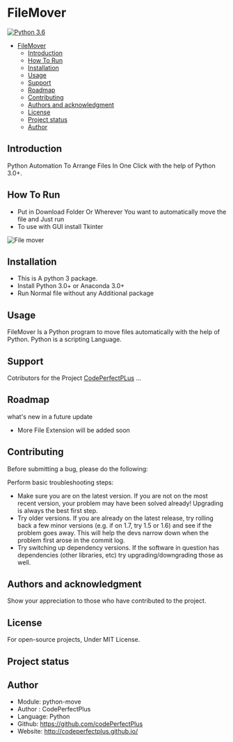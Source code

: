 # FileMover
[![Python 3.6](https://img.shields.io/badge/python-3.6-blue.svg)](https://www.python.org/downloads/release/python-360/)   
- [FileMover](#filemover)
  - [Introduction](#introduction)
  - [How To Run](#how-to-run)
  - [Installation](#installation)
  - [Usage](#usage)
  - [Support](#support)
  - [Roadmap](#roadmap)
  - [Contributing](#contributing)
  - [Authors and acknowledgment](#authors-and-acknowledgment)
  - [License](#license)
  - [Project status](#project-status)
  - [Author](#author)


## Introduction

Python Automation To Arrange Files In One Click with the help of Python 3.0+.

## How To Run

- Put in Download Folder Or Wherever You want to automatically move the file and Just run
- To use with GUI install Tkinter

![File mover](https://raw.githubusercontent.com/codePerfectPlus/Python-Move/master/Py-Mover%20GUI.png)

## Installation

- This is A python 3 package.
- Install Python 3.0+ or Anaconda 3.0+
- Run Normal file without any Additional package

## Usage

FileMover Is a Python program to move files automatically with the help of Python.
Python is a scripting Language.

## Support

Cotributors for the Project
[CodePerfectPLus](https://github.com/codePerfectPlus)
...

## Roadmap

what's new in a future update

- More File Extension will be added soon

## Contributing

Before submitting a bug, please do the following:

Perform basic troubleshooting steps:

- Make sure you are on the latest version. If you are not on the most recent version, your problem may have been solved already! Upgrading is always the best first step.
- Try older versions. If you are already on the latest release, try rolling back a few minor versions (e.g. if on 1.7, try 1.5 or 1.6) and see if the problem goes away. This will help the devs narrow down when the problem first arose in the commit log.
- Try switching up dependency versions. If the software in question has dependencies (other libraries, etc) try upgrading/downgrading those as well.

## Authors and acknowledgment

Show your appreciation to those who have contributed to the project.

## License

For open-source projects, Under MIT License.

## Project status

## Author

- Module: python-move
- Author  : CodePerfectPlus
- Language: Python
- Github: <https://github.com/codePerfectPlus>
- Website: <http://codeperfectplus.github.io/>
